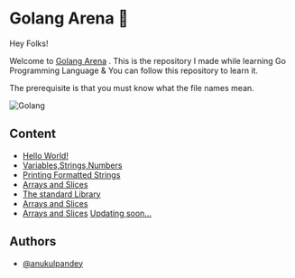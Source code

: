
# Golang Arena  🚀

Hey Folks!

Welcome to [Golang Arena](https://github.com/anukulpandey/awesome-golang-arena) . This is the repository I made while learning Go Programming Language & You can follow this repository to learn it.

The prerequisite is that you must know what the file names mean. 

![Golang](https://qph.fs.quoracdn.net/main-qimg-df340b72df3352cd235b6978d4ae698f)

## 
## Content
- [Hello World!](https://github.com/anukulpandey/awesome-golang-arena/blob/main/1_hello_world.go)
- [Variables,Strings,Numbers](https://github.com/anukulpandey/awesome-golang-arena/blob/main/2_variables_strings_n_numbers.go)
- [Printing Formatted Strings](https://github.com/anukulpandey/awesome-golang-arena/blob/main/3_printing_formatted_string.go)
- [Arrays and Slices](https://github.com/anukulpandey/awesome-golang-arena/blob/main/4_arrays_and_slices.go)
- [The standard Library](https://github.com/anukulpandey/awesome-golang-arena/blob/main/5_the_standard_library.go)
- [Arrays and Slices](https://github.com/anukulpandey/awesome-golang-arena/blob/main/4_arrays_and_slices.go)
- [Arrays and Slices](https://github.com/anukulpandey/awesome-golang-arena/blob/main/4_arrays_and_slices.go)
[Updating soon...](https://github.com/anukulpandey/awesome-golang-arena)

## Authors

- [@anukulpandey](https://www.github.com/anukulpandey)

